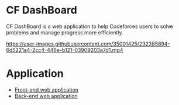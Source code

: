 # CF DashBoard

CF DashBoard is a web application to help Codeforces users to solve problems and manage progress more efficiently.

https://user-images.githubusercontent.com/35001425/232385894-6d5221a4-2cc4-446e-b121-03909203a7d1.mp4

# Application

- [Front-end web application](https://github.com/kfess/Codeforces_Problems_frontend)
- [Back-end web application](https://github.com/kfess/Codeforces_Problems_backend)
